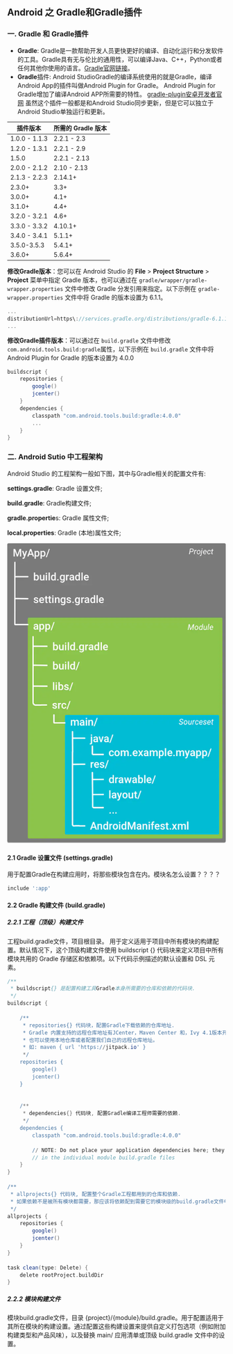 ## Android 之 Gradle和Gradle插件

### 一. Gradle 和 Gradle插件

- **Gradle**: Gradle是一款帮助开发人员更快更好的编译、自动化运行和分发软件的工具。Gradle具有无与伦比的通用性，可以编译Java、C++，Python或者任何其他你使用的语言。[Gradle官网链接](https://gradle.org/)。
- **Gradle**插件: Android StudioGradle的编译系统使用的就是Gradle，编译Android App的插件叫做Android Plugin for Gradle。 Android Plugin for Gradle增加了编译Android APP所需要的特性。 [gradle-plugin安卓开发者官网](https://developer.android.google.cn/studio/releases/gradle-plugin) 虽然这个插件一般都是和Android Studio同步更新，但是它可以独立于Android Studio单独运行和更新。

| 插件版本      | 所需的 Gradle 版本 |
| ------------- | ------------------ |
| 1.0.0 - 1.1.3 | 2.2.1 - 2.3        |
| 1.2.0 - 1.3.1 | 2.2.1 - 2.9        |
| 1.5.0         | 2.2.1 - 2.13       |
| 2.0.0 - 2.1.2 | 2.10 - 2.13        |
| 2.1.3 - 2.2.3 | 2.14.1+            |
| 2.3.0+        | 3.3+               |
| 3.0.0+        | 4.1+               |
| 3.1.0+        | 4.4+               |
| 3.2.0 - 3.2.1 | 4.6+               |
| 3.3.0 - 3.3.2 | 4.10.1+            |
| 3.4.0 - 3.4.1 | 5.1.1+             |
| 3.5.0-3.5.3   | 5.4.1+             |
| 3.6.0+        | 5.6.4+             |



**修改Gradle版本**：您可以在 Android Studio 的 **File** > **Project Structure** > **Project** 菜单中指定 Gradle 版本，也可以通过在 `gradle/wrapper/gradle-wrapper.properties` 文件中修改 Gradle 分发引用来指定。以下示例在 `gradle-wrapper.properties` 文件中将 Gradle 的版本设置为 6.1.1。

```groovy
...
distributionUrl=https\://services.gradle.org/distributions/gradle-6.1.1-all.zip
...
```



**修改Gradle插件版本**：可以通过在 `build.gradle` 文件中修改`com.android.tools.build:gradle`属性，以下示例在 `build.gradle` 文件中将 Android Plugin for Gradle 的版本设置为 4.0.0

```groovy
buildscript {
    repositories {
        google()
        jcenter()
    }
    dependencies {
        classpath "com.android.tools.build:gradle:4.0.0"
		...
    }
}
```



### 二. Android Sutio 中工程架构

Android Studio 的工程架构一般如下图，其中与Gradle相关的配置文件有:

**settings.gradle**: Gradle 设置文件;

**build.gradle**: Gradle构建文件;

**gradle.propertie**s: Gradle 属性文件;

**local.properties**: Gradle (本地)属性文件;

<img src=".\readme\project_frame.webp" alt="project_frame" style="zoom: 80%;" />



#### 2.1 Gradle 设置文件 (settings.gradle)

用于配置Gradle在构建应用时，将那些模块包含在内。模块名怎么设置？？？？

```groovy
include ':app'
```



#### 2.2 Gradle 构建文件 (build.gradle)

##### 2.2.1 工程（顶级）构建文件

工程build.gradle文件，项目根目录。 用于定义适用于项目中所有模块的构建配置。默认情况下，这个顶级构建文件使用 buildscript {} 代码块来定义项目中所有模块共用的 Gradle 存储区和依赖项。以下代码示例描述的默认设置和 DSL 元素。

```groovy
/**
 * buildscript{} 是配置构建工具Gradle本身所需要的仓库和依赖的代码块.
 */
buildscript {

    /**
     * repositories{} 代码块，配置Gradle下载依赖的仓库地址.
     * Gradle 内置支持的远程仓库地址有JCenter，Maven Center 和，Ivy 4.1版本开始内置支持google()。
     * 也可以使用本地仓库或者配置我们自己的远程仓库地址。
     * 如: maven { url 'https://jitpack.io' }
     */
    repositories {
        google()
        jcenter()
    }


    /**
     * dependencies{} 代码块, 配置Gradle编译工程师需要的依赖.
     */
    dependencies {
        classpath "com.android.tools.build:gradle:4.0.0"

        // NOTE: Do not place your application dependencies here; they belong
        // in the individual module build.gradle files
    }
}

/**
 * allprojects{} 代码块, 配置整个Gradle工程都用到的仓库和依赖.
 * 如果依赖不是被所有模块都需要，那应该将依赖配到需要它的模块级的build.gradle文件中。
 */
allprojects {
    repositories {
        google()
        jcenter()
    }
}

task clean(type: Delete) {
    delete rootProject.buildDir
}
```



##### 2.2.2 模块构建文件

模块build.gradle文件，目录 {project}/{module}/build.gradle。用于配置适用于其所在模块的构建设置。通过配置这些构建设置来提供自定义打包选项（例如附加构建类型和产品风味），以及替换 main/ 应用清单或顶级 build.gradle 文件中的设置。

